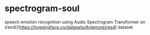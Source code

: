 # spectrogram-soul
speech emotion recognition using Audio Spectrogram Transformer on (resd)[!https://huggingface.co/datasets/Aniemore/resd] dataset
